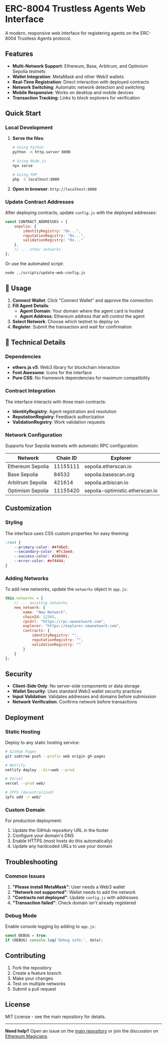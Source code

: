 # ERC-8004 Trustless Agents Web Interface

A modern, responsive web interface for registering agents on the ERC-8004 Trustless Agents protocol.

## Features

- **Multi-Network Support**: Ethereum, Base, Arbitrum, and Optimism Sepolia testnets
- **Wallet Integration**: MetaMask and other Web3 wallets
- **Real-Time Registration**: Direct interaction with deployed contracts
- **Network Switching**: Automatic network detection and switching
- **Mobile Responsive**: Works on desktop and mobile devices
- **Transaction Tracking**: Links to block explorers for verification

## Quick Start

### Local Development

1. **Serve the files**:
   ```bash
   # Using Python
   python -m http.server 8000
   
   # Using Node.js
   npx serve
   
   # Using PHP
   php -S localhost:8000
   ```

2. **Open in browser**: `http://localhost:8000`

### Update Contract Addresses

After deploying contracts, update `config.js` with the deployed addresses:

```javascript
const CONTRACT_ADDRESSES = {
    sepolia: {
        identityRegistry: "0x...",
        reputationRegistry: "0x...",
        validationRegistry: "0x..."
    },
    // ... other networks
};
```

Or use the automated script:
```bash
node ../scripts/update-web-config.js
```

## 📱 Usage

1. **Connect Wallet**: Click "Connect Wallet" and approve the connection
2. **Fill Agent Details**:
   - **Agent Domain**: Your domain where the agent card is hosted
   - **Agent Address**: Ethereum address that will control the agent
3. **Select Network**: Choose which testnet to deploy on
4. **Register**: Submit the transaction and wait for confirmation

## 🔧 Technical Details

### Dependencies

- **ethers.js v5**: Web3 library for blockchain interaction
- **Font Awesome**: Icons for the interface
- **Pure CSS**: No framework dependencies for maximum compatibility

### Contract Integration

The interface interacts with three main contracts:

- **IdentityRegistry**: Agent registration and resolution
- **ReputationRegistry**: Feedback authorization
- **ValidationRegistry**: Work validation requests

### Network Configuration

Supports four Sepolia testnets with automatic RPC configuration:

| Network | Chain ID | Explorer |
|---------|----------|----------|
| Ethereum Sepolia | 11155111 | sepolia.etherscan.io |
| Base Sepolia | 84532 | sepolia.basescan.org |
| Arbitrum Sepolia | 421614 | sepolia.arbiscan.io |
| Optimism Sepolia | 11155420 | sepolia-optimistic.etherscan.io |

## Customization

### Styling

The interface uses CSS custom properties for easy theming:

```css
:root {
    --primary-color: #4f46e5;
    --secondary-color: #7c3aed;
    --success-color: #10b981;
    --error-color: #ef4444;
}
```

### Adding Networks

To add new networks, update the `networks` object in `app.js`:

```javascript
this.networks = {
    // ... existing networks
    new_network: {
        name: "New Network",
        chainId: 12345,
        rpcUrl: "https://rpc.newnetwork.com",
        explorer: "https://explorer.newnetwork.com",
        contracts: {
            identityRegistry: "",
            reputationRegistry: "",
            validationRegistry: ""
        }
    }
};
```

## Security

- **Client-Side Only**: No server-side components or data storage
- **Wallet Security**: Uses standard Web3 wallet security practices
- **Input Validation**: Validates addresses and domains before submission
- **Network Verification**: Confirms network before transactions

## Deployment

### Static Hosting

Deploy to any static hosting service:

```bash
# GitHub Pages
git subtree push --prefix web origin gh-pages

# Netlify
netlify deploy --dir=web --prod

# Vercel
vercel --prod web/

# IPFS (decentralized)
ipfs add -r web/
```

### Custom Domain

For production deployment:

1. Update the GitHub repository URL in the footer
2. Configure your domain's DNS
3. Enable HTTPS (most hosts do this automatically)
4. Update any hardcoded URLs to use your domain

## Troubleshooting

### Common Issues

1. **"Please install MetaMask"**: User needs a Web3 wallet
2. **"Network not supported"**: Wallet needs to add the network
3. **"Contracts not deployed"**: Update `config.js` with addresses
4. **"Transaction failed"**: Check domain isn't already registered

### Debug Mode

Enable console logging by adding to `app.js`:

```javascript
const DEBUG = true;
if (DEBUG) console.log('Debug info:', data);
```

## Contributing

1. Fork the repository
2. Create a feature branch
3. Make your changes
4. Test on multiple networks
5. Submit a pull request

## License

MIT License - see the main repository for details.

---

**Need help?** Open an issue on the [main repository](https://github.com/ChaosChain/trustless-agents-erc-ri) or join the discussion on [Ethereum Magicians](https://ethereum-magicians.org/t/erc-8004-trustless-agents/25098).
